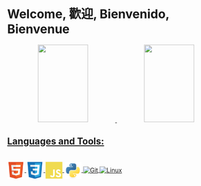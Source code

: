 # Welcome, 歡迎, Bienvenido, Bienvenue
<div align="center">
  <a href="https://github.com/Xunhor">
  <!-- add width="48%" nos conteiner -->
  <img height="180em" width="48%" src="https://github-readme-stats.vercel.app/api?username=Xunhor&show_icons=true&theme=dark&include_all_commits=true&count_private=true"/>
  <img height="180em" width="48%" src="https://github-readme-stats.vercel.app/api/top-langs/?username=Xunhor&layout=compact&langs_count=7&theme=dark"/>
</div>

## Languages and Tools:
<div style="display: inline_block"><br>
  <img align="center" alt="HTML" height="40" width="40" src="https://raw.githubusercontent.com/devicons/devicon/master/icons/html5/html5-original.svg">
  <img align="center" alt="CSS" height="40" width="40" src="https://raw.githubusercontent.com/devicons/devicon/master/icons/css3/css3-original.svg">
  <img align="center" alt="Js" height="40" width="40" src="https://raw.githubusercontent.com/devicons/devicon/master/icons/javascript/javascript-plain.svg">
  <img align="center" alt="Python" height="40" width="40" src="https://raw.githubusercontent.com/devicons/devicon/master/icons/python/python-original.svg">
  <img align="center" alt="Git" height="40" width="40" src="https://cdn.jsdelivr.net/gh/devicons/devicon/icons/git/git-original.svg">
  <img align="center" alt="Linux" height="40" width="40" src="https://cdn.jsdelivr.net/gh/devicons/devicon/icons/linux/linux-original.svg">
</div>

